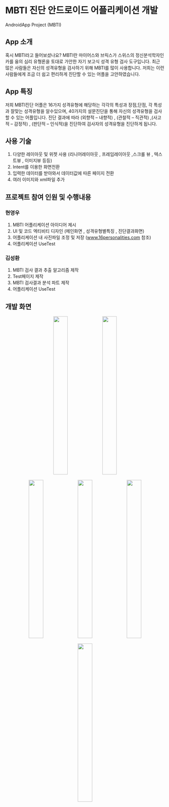 # MBTI 진단 안드로이드 어플리케이션 개발

AndroidApp Project (MBTI)

## App 소개
혹시 MBTI라고 들어보셨나요? MBTI란 마이어스와 브릭스가 스위스의 정신분석학자인 카를 융의 심리 유형론을 토대로 가안한 자기 보고식 성격 유형 검사 도구입니다. 최근 많은 사람들은 자신의 성격유형을 검사하기 위해 MBTI를 많이 사용합니다. 저희는 이런 사람들에게 조금 더 쉽고 편리하게 진단할 수 있는 어플을 고안하였습니다.

## App 특징
저희 MBTI진단 어플은 16가지 성격유형에 해당하는 각각의 특성과 장점,단점, 각 특성과 잘맞는 성격유형을 알수있으며, 40가지의 설문진단을 통해 자신의 성격유형을 검사할 수 있는 
어플입니다. 진단 결과에 따라 (외향적 – 내향적) , (관찰적 – 직관적) ,(사고적 – 감정적) , (판단적 – 인식적)을 진단하여 검사자의 성격유형을 진단하게 됩니다.

## 사용 기술
1. 다양한 레이아웃 및 위젯 사용 (리니어레이아웃 , 프레임레이아웃 ,스크롤 뷰 , 텍스트뷰 , 이미지뷰 등등)
2. Intent를 이용한 화면전환
3. 입력한 데이터를 받아와서 데이터값에 따른 페이지 전환
4. 여러 이미지와 xml파일 추가

## 프로젝트 참여 인원 및 수행내용
### 현영우
1. MBTI 어플리케이션 아이디어 제시
2. UI 및 코드 엑티비티 디자인 (메인화면 , 성격유형별특징 , 진단결과화면)
3. 어플리케이션 내 사진파일 조정 및 저장
(www.16personalities.com 참조)
4. 어플리케이션 UseTest

### 김성환
1. MBTI 검사 결과 추출 알고리즘 제작
2. Test페이지 제작
3. MBTI 검사결과 분석 파트 제작
4. 어플리케이션 UseTest

## 개발 화면
<p align="center">
<img src="https://user-images.githubusercontent.com/65186857/188112643-4df7b311-4056-4933-ba75-0d7abf0ae78c.png" width ="30%" height = "500"/>
<img src="https://user-images.githubusercontent.com/65186857/188112662-27c287c1-dc34-49fa-97b1-edde9505726e.png" width ="30%" height = "500"/>
</p>

<p align="center">
<img src="https://user-images.githubusercontent.com/65186857/188112689-df762ef5-e52c-4574-a43b-82f30545c2fc.png" width ="30%" height = "500"/>
<img src="https://user-images.githubusercontent.com/65186857/188112714-58756aca-f21a-45b0-832d-40f9e02e19e2.png" width ="30%" height = "500"/>
<img src="https://user-images.githubusercontent.com/65186857/188112728-b64d9e24-4905-4b7a-9e63-645e595c063b.png" width ="30%" height = "500"/>
</p>

<p align="center">
<img src="https://user-images.githubusercontent.com/65186857/188112742-f5a8c096-b1e9-495a-a664-92d32e70abf3.png" width ="30%" height = "500"/>
</p>
